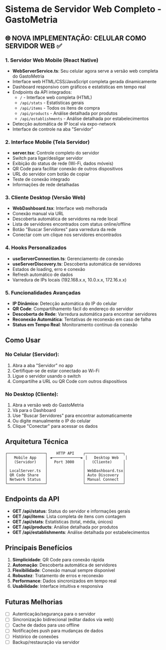 # Sistema de Servidor Web Completo - GastoMetria

## 🌐 **NOVA IMPLEMENTAÇÃO: CELULAR COMO SERVIDOR WEB** ✅

### 1. **Servidor Web Mobile (React Native)**
- **WebServerService.ts**: Seu celular agora serve a versão web completa do GastoMetria
- Interface web HTML/CSS/JavaScript completa gerada dinamicamente
- Dashboard responsivo com gráficos e estatísticas em tempo real
- Endpoints da API integrados:
  - `/` - Interface web completa (HTML)
  - `/api/stats` - Estatísticas gerais
  - `/api/items` - Todos os itens de compra
  - `/api/products` - Análise detalhada por produtos
  - `/api/establishments` - Análise detalhada por estabelecimentos
- Detecção automática de IP local via expo-network
- Interface de controle na aba "Servidor"

### 2. **Interface Mobile (Tela Servidor)**
- **server.tsx**: Controle completo do servidor
- Switch para ligar/desligar servidor
- Exibição do status de rede (Wi-Fi, dados móveis)
- QR Code para facilitar conexão de outros dispositivos
- URL do servidor com botão de copiar
- Teste de conexão integrado
- Informações de rede detalhadas

### 3. **Cliente Desktop (Versão Web)**
- **WebDashboard.tsx**: Interface web melhorada
- Conexão manual via URL
- Descoberta automática de servidores na rede local
- Lista de servidores encontrados com status online/offline
- Botão "Buscar Servidores" para varredura da rede
- Conectar com um clique nos servidores encontrados

### 4. **Hooks Personalizados**
- **useServerConnection.ts**: Gerenciamento de conexão
- **useServerDiscovery.ts**: Descoberta automática de servidores
- Estados de loading, erro e conexão
- Refresh automático de dados
- Varredura de IPs locais (192.168.x.x, 10.0.x.x, 172.16.x.x)

### 5. **Funcionalidades Avançadas**
- **IP Dinâmico**: Detecção automática do IP do celular
- **QR Code**: Compartilhamento fácil do endereço do servidor
- **Descoberta de Rede**: Varredura automática para encontrar servidores
- **Reconexão Automática**: Tentativas de reconexão em caso de falha
- **Status em Tempo Real**: Monitoramento contínuo da conexão

## Como Usar

### No Celular (Servidor):
1. Abra a aba "Servidor" no app
2. Certifique-se de estar conectado ao Wi-Fi
3. Ligue o servidor usando o switch
4. Compartilhe a URL ou QR Code com outros dispositivos

### No Desktop (Cliente):
1. Abra a versão web do GastoMetria
2. Vá para o Dashboard
3. Use "Buscar Servidores" para encontrar automaticamente
4. Ou digite manualmente o IP do celular
5. Clique "Conectar" para acessar os dados

## Arquitetura Técnica

```
┌─────────────────┐    HTTP API    ┌─────────────────┐
│   Mobile App    │ ◄─────────────► │   Desktop Web   │
│   (Servidor)    │   Port 3000    │   (Cliente)     │
│                 │                │                 │
│ LocalServer.ts  │                │ WebDashboard.tsx│
│ QR Code Share   │                │ Auto Discovery  │
│ Network Status  │                │ Manual Connect  │
└─────────────────┘                └─────────────────┘
```

## Endpoints da API

- **GET /api/status**: Status do servidor e informações gerais
- **GET /api/items**: Lista completa de itens com contagem
- **GET /api/stats**: Estatísticas (total, média, únicos)
- **GET /api/products**: Análise detalhada por produtos
- **GET /api/establishments**: Análise detalhada por estabelecimentos

## Principais Benefícios

1. **Simplicidade**: QR Code para conexão rápida
2. **Automação**: Descoberta automática de servidores
3. **Flexibilidade**: Conexão manual sempre disponível
4. **Robustez**: Tratamento de erros e reconexão
5. **Performance**: Dados sincronizados em tempo real
6. **Usabilidade**: Interface intuitiva e responsiva

## Futuras Melhorias

- [ ] Autenticação/segurança para o servidor
- [ ] Sincronização bidirecional (editar dados via web)
- [ ] Cache de dados para uso offline
- [ ] Notificações push para mudanças de dados
- [ ] Histórico de conexões
- [ ] Backup/restauração via servidor
